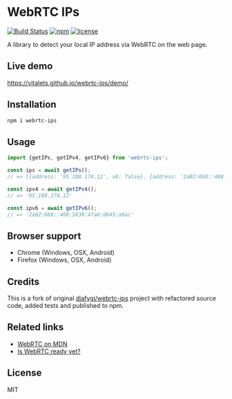 # WebRTC IPs
[![Build Status](https://travis-ci.org/vitalets/webrtc-ips.svg?branch=master)](https://travis-ci.org/vitalets/webrtc-ips)
[![npm](https://img.shields.io/npm/v/webrtc-ips.svg)](https://www.npmjs.com/package/webrtc-ips)
[![license](https://img.shields.io/npm/l/webrtc-ips.svg)](https://www.npmjs.com/package/webrtc-ips)

A library to detect your local IP address via WebRTC on the web page.

## Live demo
https://vitalets.github.io/webrtc-ips/demo/


## Installation
```bash
npm i webrtc-ips
```

## Usage
```js
import {getIPs, getIPv4, getIPv6} from 'webrtc-ips';

const ips = await getIPs();
// => [{address: '95.108.174.12', v6: false}, {address: '2a02:6b8::408:5830:47a6:d045:a9ac', v6: true}]

const ipv4 = await getIPv4();
// => '95.108.174.12'

const ipv6 = await getIPv6();
// => '2a02:6b8::408:5830:47a6:d045:a9ac'

```

## Browser support
* Chrome (Windows, OSX, Android)
* Firefox (Windows, OSX, Android)

## Credits
This is a fork of original [diafygi/webrtc-ips](https://github.com/diafygi/webrtc-ips) project 
with refactored source code, added tests and published to npm. 

## Related links
* [WebRTC on MDN](https://developer.mozilla.org/en-US/docs/Web/API/WebRTC_API)
* [Is WebRTC ready yet?](http://iswebrtcreadyyet.com)

## License
MIT
